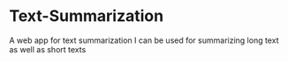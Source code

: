 # Text-Summarization
A web app for text summarization
I can be used for summarizing long text as well as short texts

